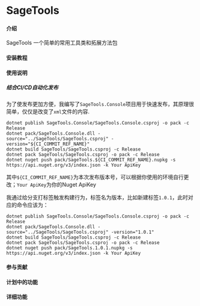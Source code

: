 
# SageTools

#### 介绍

SageTools 一个简单的常用工具类和拓展方法包


#### 安装教程


#### 使用说明

##### 结合CI/CD自动化发布
为了使发布更加方便，我编写了`SageTools.Console`项目用于快速发布，其原理很简单，仅仅是改变了`xml`文件的内容.
```
dotnet publish SageTools.Console/SageTools.Console.csproj -o pack -c Release
dotnet pack/SageTools.Console.dll -source="../SageTools/SageTools.csproj" -version="${CI_COMMIT_REF_NAME}"
dotnet build SageTools/SageTools.csproj -c Release
dotnet pack SageTools/SageTools.csproj -o pack -c Release
dotnet nuget push pack/SageTools.${CI_COMMIT_REF_NAME}.nupkg -s https://api.nuget.org/v3/index.json -k Your ApiKey
```
其中`${CI_COMMIT_REF_NAME}`为本次发布版本号，可以根据你使用的环境自行更改；`Your ApiKey`为你的Nuget ApiKey

我通过给分支打标签触发构建行为，标签名为版本，比如新建标签`1.0.1`，此时对应的命令应该为：
```
dotnet publish SageTools.Console/SageTools.Console.csproj -o pack -c Release
dotnet pack/SageTools.Console.dll -source="../SageTools/SageTools.csproj" -version="1.0.1"
dotnet build SageTools/SageTools.csproj -c Release
dotnet pack SageTools/SageTools.csproj -o pack -c Release
dotnet nuget push pack/SageTools.1.0.1.nupkg -s https://api.nuget.org/v3/index.json -k Your ApiKey
```

#### 参与贡献


#### 计划中的功能



#### 详细功能


